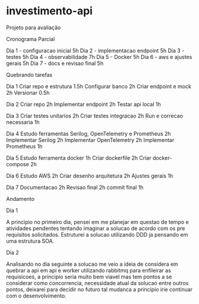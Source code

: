 # investimento-api
Projeto para avaliação 

Cronograma Parcial

Dia 1 - configuracao inicial 5h
Dia 2 - implementacao endpoint 5h
Dia 3 - testes 5h
Dia 4 - observabilidade 7h
Dia 5 - Docker 5h
Dia 6 - aws e ajustes gerais 5h
Dia 7 - docs e revisao final 5h

Quebrando tarefas

Dia 1
Criar repo e estrutura 1.5h
Configurar banco 2h
Criar endpoint e mock 2h
Versionar 0.5h

Dia 2 
Criar repo 2h
Implementar endpoint 2h
Testar api local 1h

Dia 3
Criar testes unitarios 2h
Criar testes integracao 2h
Run e correcao necessaria 1h

Dia 4
Estudo ferramentas Serilog, OpenTelemetry e Prometheus 2h
Implementar Serilog 2h
Implementar OpenTelemetry 2h
Implementar Prometheus 1h

Dia 5
Estudo ferramenta docker 1h
Criar dockerfile 2h
Criar docker-compose 2h

Dia 6
Estudo AWS 2h
Criar desenho arquitetura 2h
Ajustes gerais 1h

Dia 7 
Documentacao 2h
Revisao final 2h
commit final 1h


Andamento

Dia 1

A principio no primeiro dia, pensei em me planejar em questao de tempo e atividades pendentes tentando imaginar a solucao de acordo com os pre requisitos solicitados.
Estruturei a solucao utilizando DDD ja pensando em uma estrutura SOA.

Dia 2

Analisando no dia seguinte a solucao me veio a ideia de considera em quebrar a api em api e worker utilizando rabbitmq para enfileirar as requisicoes, a principio seria muito bem viavel mas tem pontos a se considerar como concorrencia, necessidade atual da solucao entre outros pontos, deixarei para decidir no futuro tal mudanca a principio irie continuar com o desenvolvimento.
